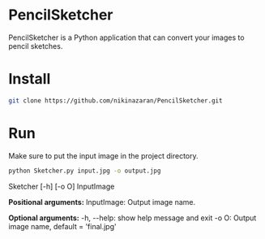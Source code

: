 # PencilSketcher
PencilSketcher is a Python application that can convert your images to pencil sketches.

# Install
```sh
git clone https://github.com/nikinazaran/PencilSketcher.git
```
# Run
Make sure to put the input image in the project directory.
```sh
python Sketcher.py input.jpg -o output.jpg
```
Sketcher [-h] [-o O] InputImage

**Positional arguments:**
InputImage:    Output image name.

**Optional arguments:**
-h, --help:    show help message and exit
-o O:          Output image name, default = 'final.jpg'
  
